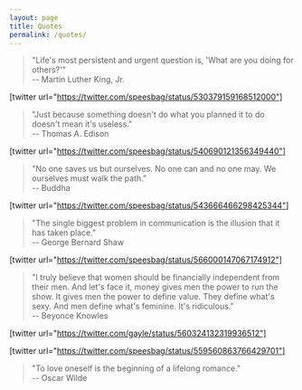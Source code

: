 ```yaml
---
layout: page
title: Quotes
permalink: /quotes/
---
```


>"Life's most persistent and urgent question is, 'What are you doing for others?'"    
>-- Martin Luther King, Jr.

[twitter url="https://twitter.com/speesbag/status/530379159168512000"]

>"Just because something doesn't do what you planned it to do doesn't mean it's useless."  
>-- Thomas A. Edison

[twitter url="https://twitter.com/speesbag/status/540690121356349440"]

>"No one saves us but ourselves. No one can and no one may. We ourselves must walk the path."  
>-- Buddha

[twitter url="https://twitter.com/speesbag/status/543666466298425344"]

>"The single biggest problem in communication is the illusion that it has taken place."  
>-- George Bernard Shaw

[twitter url="https://twitter.com/speesbag/status/566000147067174912"]

>"I truly believe that women should be financially independent from their men. And let's face it, money gives men the power to run the show. It gives men the power to define value. They define what's sexy. And men define what's feminine. It's ridiculous."  
>-- Beyonce Knowles

[twitter url="https://twitter.com/gayle/status/560324132319936512"]

[twitter url="https://twitter.com/speesbag/status/559560863766429701"]

>"To love oneself is the beginning of a lifelong romance."  
>-- Oscar Wilde